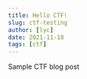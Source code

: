 ```yaml
---
title: Hello CTF!
slug: ctf-testing
author: [lyc]
date: 2021-11-18
tags: [ctf]
---
```


Sample CTF blog post
